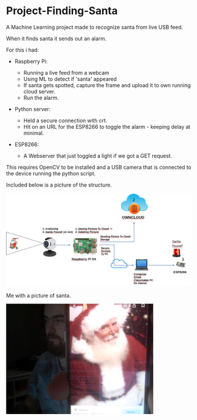 # Project-Finding-Santa
A Machine Learning project made to recognize santa from live USB feed. 

When it finds santa it sends out an alarm.

For this i had:
- Raspberry Pi:
    - Running a live feed from a webcam
    - Using ML to detect if 'santa' appeared
    - If santa gets spotted, capture the frame and upload it to own running cloud server.
    - Run the alarm.


- Python server:
    - Held a secure connection with crt.
    - Hit on an URL for the ESP8266 to toggle the alarm - keeping delay at minimal.


- ESP8266:
  - A Webserver that just toggled a light if we got a GET request.

This requires OpenCV to be installed and a USB camera that is connected to the device running the python script.

Included below is a picture of the structure.

![Project Structure](project-overview.png)

Me with a picture of santa. 

![](Raspberry-Pi-Scripts/images/frame1606335517523.png)